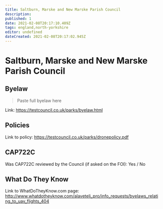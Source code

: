 ```yaml
---
title: Saltburn, Marske and New Marske Parish Council
description:
published: 1
date: 2021-02-08T20:17:10.409Z
tags: england,north-yorkshire
editor: undefined
dateCreated: 2021-02-08T20:17:02.945Z
---
```


# Saltburn, Marske and New Marske Parish Council


## Byelaw
> Paste full byelaw here

Link:
https://testcouncil.co.uk/parks/byelaw.html

## Policies
Link to policy:
https://testcouncil.co.uk/parks/dronepolicy.pdf

## CAP722C

Was CAP722C reviewed by the Council (if asked on the FOI): Yes / No

## What Do They Know

Link to WhatDoTheyKnow.com page:
http://www.whatdotheyknow.com/alaveteli_pro/info_requests/byelaws_relating_to_uav_flights_404

